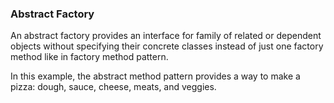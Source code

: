 ### Abstract Factory

An abstract factory provides an interface for family of related or dependent objects without specifying their concrete
classes instead of just one factory method like in factory method pattern.

In this example, the abstract method pattern provides a way to make a pizza:
dough, sauce, cheese, meats, and veggies.



